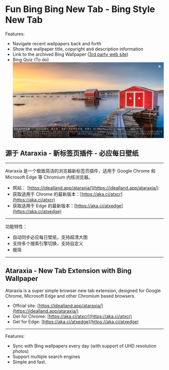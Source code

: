 # Fun Bing Bing New Tab - Bing Style New Tab
Features:
- Navigate recent wallpapers back and forth
- Show the wallpaper title, copyright and description information
- Link to the archived Bing Wallpaper ([3rd party web site](https://bing.ee123.net/))
- Bing Quiz (To do)
![sample](images/sample.png)

## 源于 Ataraxia - 新标签页插件 - 必应每日壁纸
---
Ataraxia 是一个极致简洁的浏览器新标签页插件，适用于 Google Chrome 和 Microsoft Edge 等 Chromium 内核浏览器。

- 网站： [https://idealland.app/ataraxia/](https://idealland.app/ataraxia/)
- 获取适用于 Chrome 的最新版本：[https://aka.ci/atxcr](https://aka.ci/atxcr)
- 获取适用于 Edge 的最新版本：[https://aka.ci/atxedge](https://aka.ci/atxedge)
---

功能特性：

- 自动同步必应每日壁纸，支持超清大图
- 支持多个搜索引擎切换，支持自定义
- 极简
---
## Ataraxia - New Tab Extension with Bing Wallpaper

Ataraxia is a super simple browser new tab extension, designed for Google Chrome, Microsoft Edge and other Chromium based browsers.

- Offcial site: [https://idealland.app/ataraxia/](https://idealland.app/ataraxia/)
- Get for Chrome: [https://aka.ci/atxcr](https://aka.ci/atxcr)
- Get for Edge: [https://aka.ci/atxedge](https://aka.ci/atxedge)

---

Features:

- Sync with Bing wallpapers every day (with support of UHD resolution photos)
- Support multiple search engines
- Simple and fast.
